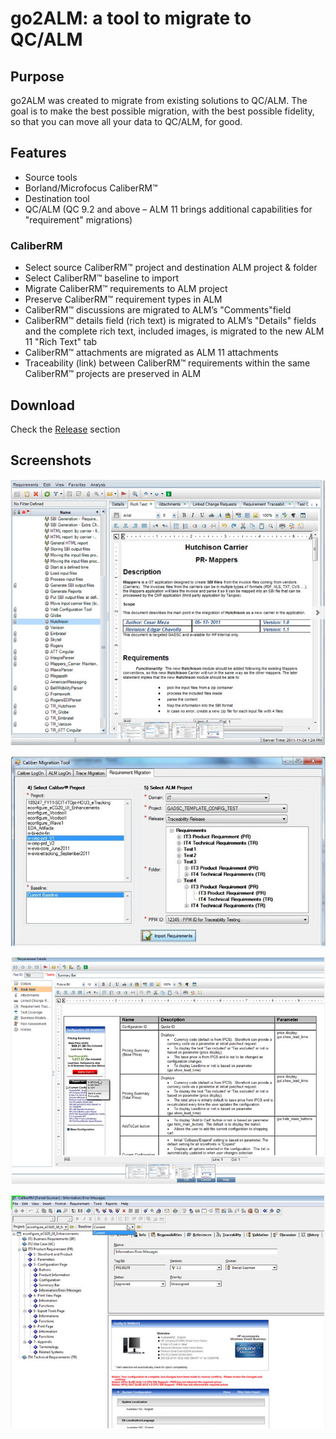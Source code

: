 # go2ALM: a tool to migrate to QC/ALM

## Purpose
go2ALM was created to migrate from existing solutions to QC/ALM. 
The goal is to make the best possible migration, with the best possible fidelity, 
so that you can move all your data to QC/ALM, for good.

## Features
* Source tools
 * Borland/Microfocus CaliberRM™
* Destination tool
 * QC/ALM (QC 9.2 and above – ALM 11 brings additional capabilities for "requirement" migrations)
 
### CaliberRM
* Select source CaliberRM™ project and destination ALM project & folder
* Select CaliberRM™ baseline to import
* Migrate CaliberRM™ requirements to ALM project
* Preserve CaliberRM™ requirement types in ALM
* CaliberRM™ discussions are migrated to ALM’s "Comments"field
* CaliberRM™ details field (rich text) is migrated to ALM’s "Details" fields and
the complete rich text, included images, is migrated to the new ALM 11 "Rich Text" tab
* CaliberRM™ attachments are migrated as ALM 11 attachments
* Traceability (link) between CaliberRM™ requirements within the same CaliberRM™ projects are preserved in ALM

## Download

Check the [Release](../../releases) section

## Screenshots

![Screenshot](/img/screenshot1.jpg)

![Screenshot](/img/screenshot2.jpg)

![Screenshot](/img/screenshot3.jpg)

![Screenshot](/img/screenshot4.jpg)
